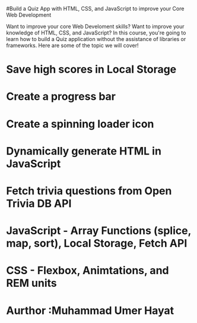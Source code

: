 
#Build a Quiz App with HTML, CSS, and JavaScript to improve your Core Web Development

Want to improve your core Web Develoment skills? Want to improve your knowledge of HTML, CSS, and JavaScript? In this course, you're going to learn how to build a Quiz application without the assistance of libraries or frameworks. Here are some of the topic we will cover!

   #   Save high scores in Local Storage

   #   Create a progress bar

   #   Create a spinning loader icon

   #   Dynamically generate HTML in JavaScript

   #   Fetch trivia questions from Open Trivia DB API

   #   JavaScript - Array Functions (splice, map, sort), Local Storage, Fetch API

   #   CSS - Flexbox, Animtations, and REM units

# Aurthor :Muhammad Umer Hayat
